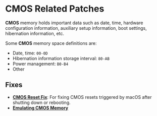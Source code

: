 # CMOS Related Patches
**CMOS** memory holds important data such as date, time, hardware configuration information, auxiliary setup information, boot settings, hibernation information, etc.

Some **CMOS** memory space definitions are:

- Date, time: `00-0D`
- Hibernation information storage interval: `80-AB`
- Power management: `B0-B4`
- Other

## Fixes

- [**CMOS Reset Fix**](https://github.com/5T33Z0/OC-Little-Translated/tree/main/06_CMOS-related_Fixes/CMOS_Reset_Fix): For fixing CMOS resets triggered by macOS after shutting down or rebooting.
- [**Emulating CMOS Memory**](https://github.com/5T33Z0/OC-Little-Translated/tree/main/06_CMOS-related_Fixes/Emulating_CMOS)
